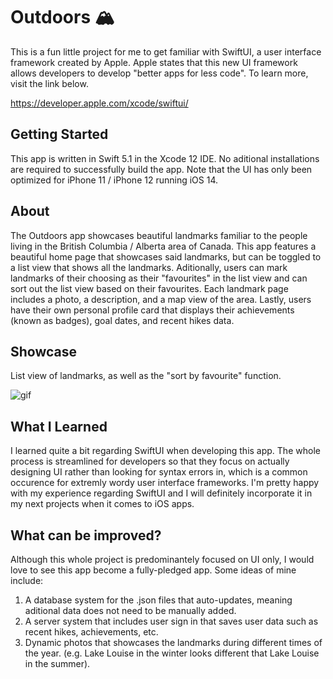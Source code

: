 # Outdoors 🏔
This is a fun little project for me to get familiar with SwiftUI, a user interface framework created by Apple. Apple states that this new UI framework allows developers to develop "better apps for less code". To learn more, visit the link below.

https://developer.apple.com/xcode/swiftui/

## Getting Started

This app is written in Swift 5.1 in the Xcode 12 IDE. No aditional installations are required to successfully build the app. Note that the UI has only been optimized for iPhone 11 / iPhone 12 running iOS 14.

## About

The Outdoors app showcases beautiful landmarks familiar to the people living in the British Columbia / Alberta area of Canada. This app features a beautiful home page that showcases said landmarks, but can be toggled to a list view that shows all the landmarks. Aditionally, users can mark landmarks of their choosing as their "favourites" in the list view and can sort out the list view based on their favourites. Each landmark page includes a photo, a description, and a map view of the area. Lastly, users have their own personal profile card that displays their achievements (known as badges), goal dates, and recent hikes data.

## Showcase

List view of landmarks, as well as the "sort by favourite" function.

![gif](https://media.giphy.com/media/a3hwUqZ1XNA98kOML3/giphy.gif)

## What I Learned

I learned quite a bit regarding SwiftUI when developing this app. The whole process is streamlined for developers so that they focus on actually designing UI rather than looking for syntax errors in, which is a common occurence for extremly wordy user interface frameworks. I'm pretty happy with my experience regarding SwiftUI and I will definitely incorporate it in my next projects when it comes to iOS apps.

## What can be improved?

Although this whole project is predominantely focused on UI only, I would love to see this app become a fully-pledged app. Some ideas of mine include:

1. A database system for the .json files that auto-updates, meaning aditional data does not need to be manually added.
2. A server system that includes user sign in that saves user data such as recent hikes, achievements, etc.
3. Dynamic photos that showcases the landmarks during different times of the year. (e.g. Lake Louise in the winter looks different that Lake Louise in the summer).
